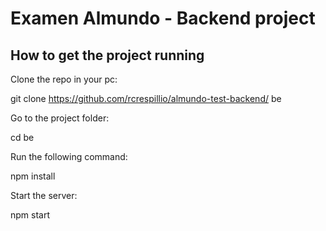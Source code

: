 # Examen Almundo - Backend project

## How to get the project running

Clone the repo in your pc: 

git clone https://github.com/rcrespillio/almundo-test-backend/ be

Go to the project folder: 

cd be

Run the following command: 

npm install


Start the server: 

npm start
